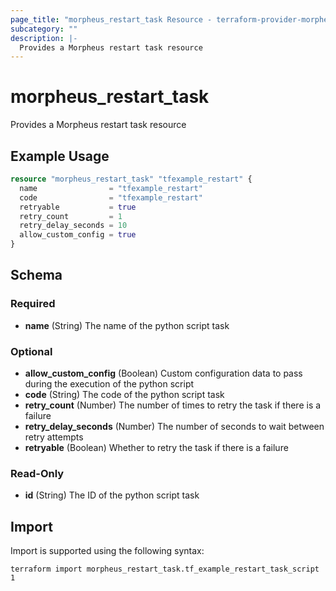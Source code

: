 ```yaml
---
page_title: "morpheus_restart_task Resource - terraform-provider-morpheus"
subcategory: ""
description: |-
  Provides a Morpheus restart task resource
---
```


# morpheus_restart_task

Provides a Morpheus restart task resource

## Example Usage

```terraform
resource "morpheus_restart_task" "tfexample_restart" {
  name                = "tfexample_restart"
  code                = "tfexample_restart"
  retryable           = true
  retry_count         = 1
  retry_delay_seconds = 10
  allow_custom_config = true
}
```

<!-- schema generated by tfplugindocs -->
## Schema

### Required

- **name** (String) The name of the python script task

### Optional

- **allow_custom_config** (Boolean) Custom configuration data to pass during the execution of the python script
- **code** (String) The code of the python script task
- **retry_count** (Number) The number of times to retry the task if there is a failure
- **retry_delay_seconds** (Number) The number of seconds to wait between retry attempts
- **retryable** (Boolean) Whether to retry the task if there is a failure

### Read-Only

- **id** (String) The ID of the python script task

## Import

Import is supported using the following syntax:

```shell
terraform import morpheus_restart_task.tf_example_restart_task_script 1
```
